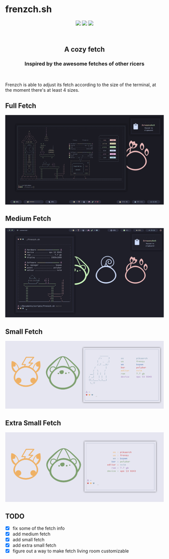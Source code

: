 # frenzch.sh

<p align="center">
    <a href="https://github.com/FrenzyExists/frenzch.sh/stargazers"><img src="https://img.shields.io/github/stars/FrenzyExists/frenzch.sh?colorA=20202a&colorB=cddbf9&style=for-the-badge&logo=starship style=flat-square"></a>
    <a href="https://github.com/FrenzyExists/frenzch.sh/issues"><img src="https://img.shields.io/github/issues/FrenzyExists/frenzch.sh?colorA=20202a&colorB=e6dfb8&style=for-the-badge&logo=bugatti"></a>
    <a href="https://github.com/FrenzyExists/frenzch.sh/network/members"><img src="https://img.shields.io/github/forks/FrenzyExists/frenzch.sh?colorA=20202a&colorB=ebb9b9&style=for-the-badge&logo=github"></a>
</p>

<br/>

<h2 align="center">A cozy fetch</h2>
<h3 align="center">Inspired by the awesome fetches of other ricers</h3>

<br/>

Frenzch is able to adjust its fetch according to the size of the terminal, at the moment there's at least 4 sizes.

## Full Fetch
<p align="center">
  <img src="Screenshots/screenshot_1.png">
</p>

## Medium Fetch
<p align="center">
  <img src="Screenshots/screenshot_2.png">
</p>

## Small Fetch
<p align="center">
  <img src="Screenshots/screenshot_3.png">
</p>

## Extra Small Fetch
<p align="center">
  <img src="Screenshots/screenshot_4.png">
</p>



## TODO

- [x] fix some of the fetch info
- [x] add medium fetch
- [x] add small fetch
- [x] add extra small fetch
- [x] figure out a way to make fetch living room customizable
